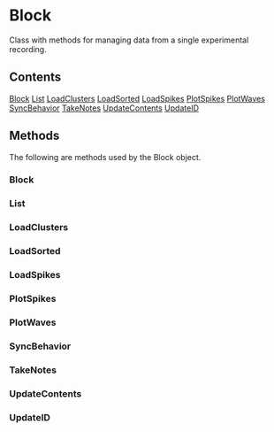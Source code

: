# Block #

Class with methods for managing data from a single experimental recording.

## Contents ##
[Block](https://github.com/m053m716/ePhys_packages/tree/master/%2BorgExp/%40Block#block-1)
[List](https://github.com/m053m716/ePhys_packages/tree/master/%2BorgExp/%40Block#list)
[LoadClusters](https://github.com/m053m716/ePhys_packages/tree/master/%2BorgExp/%40Block#loadclusters)
[LoadSorted](https://github.com/m053m716/ePhys_packages/tree/master/%2BorgExp/%40Block#loadsorted)
[LoadSpikes](https://github.com/m053m716/ePhys_packages/tree/master/%2BorgExp/%40Block#loadspikes)
[PlotSpikes](https://github.com/m053m716/ePhys_packages/tree/master/%2BorgExp/%40Block#plotspikes)
[PlotWaves](https://github.com/m053m716/ePhys_packages/tree/master/%2BorgExp/%40Block#plotwaves)
[SyncBehavior](https://github.com/m053m716/ePhys_packages/tree/master/%2BorgExp/%40Block#syncbehavior)
[TakeNotes](https://github.com/m053m716/ePhys_packages/tree/master/%2BorgExp/%40Block#takenotes)
[UpdateContents](https://github.com/m053m716/ePhys_packages/tree/master/%2BorgExp/%40Block#updatecontents)
[UpdateID](https://github.com/m053m716/ePhys_packages/tree/master/%2BorgExp/%40Block#updateid)

## Methods ##
The following are methods used by the Block object.

### Block ###

### List ###

### LoadClusters ###

### LoadSorted ###

### LoadSpikes ###

### PlotSpikes ###

### PlotWaves ###

### SyncBehavior ###

### TakeNotes ###

### UpdateContents ###

### UpdateID ###